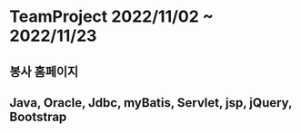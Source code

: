 # TeamProject 2022/11/02 ~ 2022/11/23
## 봉사 홈페이지
## Java, Oracle, Jdbc, myBatis, Servlet, jsp, jQuery, Bootstrap